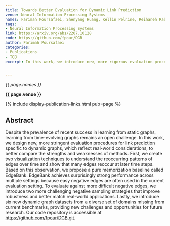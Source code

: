 ```yaml
---
title: Towards Better Evaluation for Dynamic Link Prediction
venue: Neural Information Processing Systems
names: Farimah Poursafaei, Shenyang Huang, Kellin Pelrine, Reihaneh Rabbany
tags:
- Neural Information Processing Systems
link: https://arxiv.org/abs/2207.10128
code: https://github.com/fpour/DGB 
author: Farimah Poursafaei
categories: 
- Publications
- TGB
excerpt: In this work, we introduce new, more rigorous evaluation procedures for link prediction in dynamic graphs, addressing the challenges and real-world considerations that are often overlooked in static graph analysis. The authors propose tools to enhance the evaluation process, including new datasets, innovative negative sampling strategies, and a strong baseline model. These contributions aim to better compare the strengths and weaknesses of different methods, highlighting the importance of robust evaluation frameworks in advancing the field of dynamic graph learning


---
```


*{{ page.names }}*

**{{ page.venue }}**

{% include display-publication-links.html pub=page %}

## Abstract

Despite the prevalence of recent success in learning from static graphs, learning from time-evolving graphs remains an open challenge. In this work, we design new, more stringent evaluation procedures for link prediction specific to dynamic graphs, which reflect real-world considerations, to better compare the strengths and weaknesses of methods. First, we create two visualization techniques to understand the reoccurring patterns of edges over time and show that many edges reoccur at later time steps. Based on this observation, we propose a pure memorization baseline called EdgeBank. EdgeBank achieves surprisingly strong performance across multiple settings because easy negative edges are often used in the current evaluation setting. To evaluate against more difficult negative edges, we introduce two more challenging negative sampling strategies that improve robustness and better match real-world applications. Lastly, we introduce six new dynamic graph datasets from a diverse set of domains missing from current benchmarks, providing new challenges and opportunities for future research. Our code repository is accessible at https://github.com/fpour/DGB.git.
